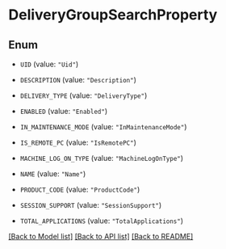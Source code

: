 # DeliveryGroupSearchProperty

## Enum


* `UID` (value: `"Uid"`)

* `DESCRIPTION` (value: `"Description"`)

* `DELIVERY_TYPE` (value: `"DeliveryType"`)

* `ENABLED` (value: `"Enabled"`)

* `IN_MAINTENANCE_MODE` (value: `"InMaintenanceMode"`)

* `IS_REMOTE_PC` (value: `"IsRemotePC"`)

* `MACHINE_LOG_ON_TYPE` (value: `"MachineLogOnType"`)

* `NAME` (value: `"Name"`)

* `PRODUCT_CODE` (value: `"ProductCode"`)

* `SESSION_SUPPORT` (value: `"SessionSupport"`)

* `TOTAL_APPLICATIONS` (value: `"TotalApplications"`)


[[Back to Model list]](../README.md#documentation-for-models) [[Back to API list]](../README.md#documentation-for-api-endpoints) [[Back to README]](../README.md)


